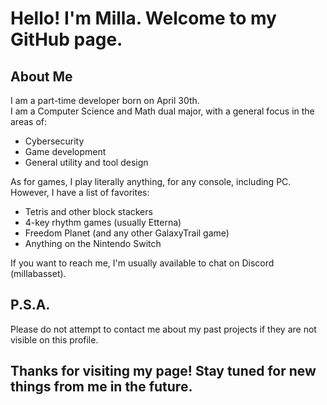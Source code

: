 # Hello! I'm Milla. Welcome to my GitHub page.

## About Me

I am a part-time developer born on April 30th.  
I am a Computer Science and Math dual major, with a general focus in the areas of:

- Cybersecurity
- Game development
- General utility and tool design

As for games, I play literally anything, for any console, including PC. However, I have a list of favorites:

- Tetris and other block stackers
- 4-key rhythm games (usually Etterna)
- Freedom Planet (and any other GalaxyTrail game)
- Anything on the Nintendo Switch

If you want to reach me, I'm usually available to chat on Discord (millabasset).

## P.S.A.

Please do not attempt to contact me about my past projects if they are not visible on this profile.

## Thanks for visiting my page! Stay tuned for new things from me in the future.
